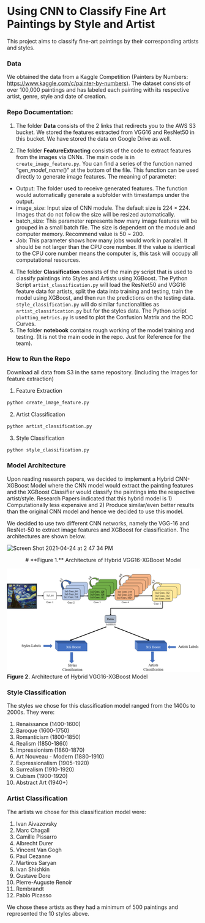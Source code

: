 # Using CNN to Classify Fine Art Paintings by Style and Artist

This project aims to classify fine-art paintings by their corresponding artists and styles. 


### Data

We obtained the data from a Kaggle Competition (Painters by Numbers: https://www.kaggle.com/c/painter-by-numbers). The dataset consists of over 100,000 paintings and has labeled each painting with its respective artist, genre, style and date of creation. 


### Repo Documentation:
1) The folder **Data** consists of the 2 links that redirects you to the AWS S3 bucket. We stored the features extracted from VGG16 and ResNet50 in this bucket. We have stored the data on Google Drive as well. 

2) The folder **FeatureExtracting** consists of the code to extract features from the images via CNNs. The main code is in `create_image_feature.py`. You can find a series of the function named "gen_*model_name*()" at the bottom of the file. This function can be used directly to generate image features. The meaning of parameter:

  - Output: The folder used to receive generated features. The function would automatically generate a subfolder with timestamps under the output. 
  - image_size: Input size of CNN module. The default size is $224 \times 224$. Images that do not follow the size will be resized automatically. 
  - batch_size: This parameter represents how many image features will be grouped in a small batch file. The size is dependent on the module and computer memory. Recommend value is 50 ~ 200. 
  - Job: This parameter shows how many jobs would work in parallel. It should be not larger than the CPU core number. If the value is identical to the CPU core number means the computer is, this task will occupy all computational resources. 

4) The folder **Classification** consists of the main py script that is used to classify paintings into Styles and Artists using XGBoost. The Python Script `artist_classification.py` will load the ResNet50 and VGG16 feature data for artists, split the data into training and testing, train the model using XGBoost, and then run the predictions on the testing data. `style_classification.py` will do similar functionalities as `artist_classification.py` but for the styles data. The Python script `plotting_metrics.py` is used to plot the Confusion Matrix and the ROC Curves.
5) The folder **notebook** contains rough working of the model training and testing. (It is not the main code in the repo. Just for Reference for the team).


### How to Run the Repo
Download all data from S3 in the same repository.
(Including the Images for feature extraction)
1) Feature Extraction
```python
python create_image_feature.py
```
2) Artist Classification

```python
python artist_classification.py
```
3) Style Classification
```python
python style_classification.py
```
### Model Architecture

Upon reading research papers, we decided to implement a Hybrid CNN-XGBoost Model where the CNN model would extract the painting features and the XGBoost Classifier would classify the paintings into the respective artist/style. Research Papers indicated that this hybrid model is 1) Computationally less expensive and 2) Produce similar/even better results than the original CNN model and hence we decided to use this model. 

We decided to use two different CNN networks, namely the VGG-16 and ResNet-50 to extract image features and XGBoost for classification. The architectures are shown below.


![Screen Shot 2021-04-24 at 2 47 34 PM](https://user-images.githubusercontent.com/30974949/115969656-02cb4a80-a50c-11eb-8fc4-37770e8d1ddf.png)
<div align="center">
# **Figure 1.** Architecture of Hybrid VGG16-XGBoost Model
</div>

![VGG16](https://github.com/IDS-702-Team1/705FinalProject/blob/main/reports/img/ResNet50.png)
**Figure 2.** Architecture of Hybrid VGG16-XGBoost Model


### Style Classification

The styles we chose for this classification model ranged from the 1400s to 2000s. They were:

1. Renaissance (1400-1600)
2. Baroque (1600-1750)
3. Romanticism (1800-1850)
4. Realism (1850-1860)
5. Impressionism (1860-1870)
6. Art Nouveau - Modern (1880-1910)
7. Expressionalism (1905-1920)
8. Surrealism (1910-1920)
9. Cubism (1900-1920)
10. Abstract Art (1940+)


### Artist Classification

The artists we chose for this classification model were:
1. Ivan Aivazovsky
2. Marc Chagall
3. Camille Pissarro
4. Albrecht Durer
5. Vincent Van Gogh
6. Paul Cezanne
7. Martiros Saryan
8. Ivan Shishkin
9. Gustave Dore
10. Pierre-Auguste Renoir
11. Rembrandt
12. Pablo Picasso

We chose these artists as they had a minimum of 500 paintings and represented the 10 styles above.
